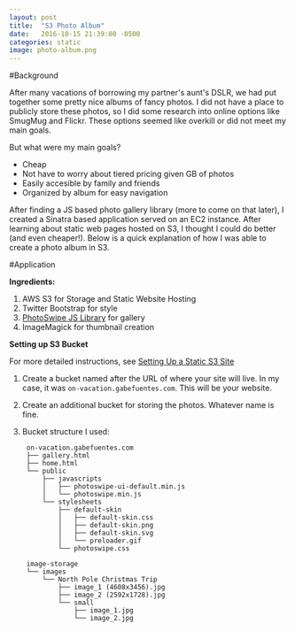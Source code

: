 ```yaml
---
layout: post
title:  "S3 Photo Album"
date:   2016-10-15 21:39:00 -0500
categories: static
image: photo-album.png
---
```

#Background

After many vacations of borrowing my partner's aunt's DSLR, we had put together some pretty nice albums of fancy photos. I did not have a place to publicly store these photos, so I did some research into online options like SmugMug and Flickr. These options seemed like overkill or did not meet my main goals. 

But what were my main goals?

- Cheap
- Not have to worry about tiered pricing given GB of photos
- Easily accesible by family and friends
- Organized by album for easy navigation

After finding a JS based photo gallery library (more to come on that later), I created a Sinatra based application served on an EC2 instance. After learning about static web pages hosted on S3, I thought I could do better (and even cheaper!). Below is a quick explanation of how I was able to create a photo album in S3.

#Application

**Ingredients:**

1. AWS S3 for Storage and Static Website Hosting
2. Twitter Bootstrap for style
3. [PhotoSwipe JS Library](http://photoswipe.com/)  for gallery
4. ImageMagick for thumbnail creation

**Setting up S3 Bucket**

For more detailed instructions, see [Setting Up a Static S3 Site](http://docs.aws.amazon.com/AmazonS3/latest/dev/website-hosting-custom-domain-walkthrough.html)

1. Create a bucket named after the URL of where your site will live. In my case, it was `on-vacation.gabefuentes.com`. This will be your website.

2. Create an additional bucket for storing the photos. Whatever name is fine.

3. Bucket structure I used:

        on-vacation.gabefuentes.com
        ├── gallery.html
        ├── home.html
        └── public
            ├── javascripts
            │   ├── photoswipe-ui-default.min.js
            │   └── photoswipe.min.js
            └── stylesheets
                ├── default-skin
                │   ├── default-skin.css
                │   ├── default-skin.png
                │   ├── default-skin.svg
                │   └── preloader.gif
                └── photoswipe.css

        image-storage
        └── images
            └── North Pole Christmas Trip
                ├── image_1 (4608x3456).jpg
                ├── image_2 (2592x1728).jpg
                └── small
                    ├── image_1.jpg
                    └── image_2.jpg
